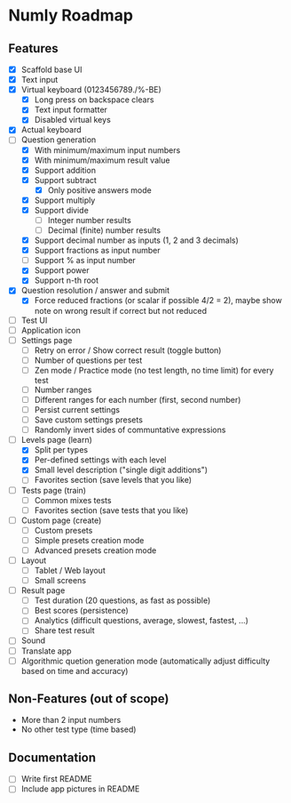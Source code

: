 # Numly Roadmap

## Features

- [X] Scaffold base UI
- [X] Text input
- [X] Virtual keyboard (0123456789./%-BE)
    - [X] Long press on backspace clears
    - [X] Text input formatter
    - [X] Disabled virtual keys
- [X] Actual keyboard
- [ ] Question generation
    - [X] With minimum/maximum input numbers
    - [X] With minimum/maximum result value
    - [X] Support addition
    - [X] Support subtract
        - [X] Only positive answers mode
    - [X] Support multiply
    - [X] Support divide
        - [ ] Integer number results
        - [ ] Decimal (finite) number results
    - [X] Support decimal number as inputs (1, 2 and 3 decimals)
    - [X] Support fractions as input number
    - [ ] Support % as input number
    - [X] Support power
    - [X] Support n-th root
- [X] Question resolution / answer and submit
    - [X] Force reduced fractions (or scalar if possible 4/2 = 2), maybe show note on wrong result if correct but not reduced
- [ ] Test UI
- [ ] Application icon
- [ ] Settings page
    - [ ] Retry on error / Show correct result (toggle button)
    - [ ] Number of questions per test
    - [ ] Zen mode / Practice mode (no test length, no time limit) for every test
    - [ ] Number ranges
    - [ ] Different ranges for each number (first, second number)
    - [ ] Persist current settings
    - [ ] Save custom settings presets
    - [ ] Randomly invert sides of communtative expressions
- [ ] Levels page (learn)
    - [X] Split per types
    - [X] Per-defined settings with each level
    - [X] Small level description ("single digit additions")
    - [ ] Favorites section (save levels that you like)
- [ ] Tests page (train)
    - [ ] Common mixes tests
    - [ ] Favorites section (save tests that you like)
- [ ] Custom page (create)
    - [ ] Custom presets
    - [ ] Simple presets creation mode
    - [ ] Advanced presets creation mode
- [ ] Layout
    - [ ] Tablet / Web layout
    - [ ] Small screens
- [ ] Result page
    - [ ] Test duration (20 questions, as fast as possible)
    - [ ] Best scores (persistence)
    - [ ] Analytics (difficult questions, average, slowest, fastest, ...)
    - [ ] Share test result
- [ ] Sound
- [ ] Translate app
- [ ] Algorithmic quetion generation mode (automatically adjust difficulty based on time and accuracy)

## Non-Features (out of scope)

- More than 2 input numbers
- No other test type (time based)

## Documentation

- [ ] Write first README
- [ ] Include app pictures in README
